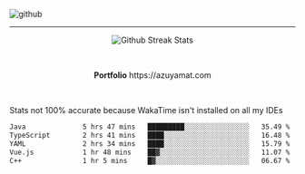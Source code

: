 ![github](https://media.discordapp.net/attachments/881363147364118528/1142610121697021952/background.png?width=1000&height=300)<br>
___
<p align="center">
  <img alt="Github Streak Stats" src="https://streak-stats.demolab.com?user=Azuyamat&theme=transparent&hide_border=true"/>
</p><br>
<p align="center">
      <strong>Portfolio</strong> https://azuyamat.com
</p><br>

Stats not 100% accurate because WakaTime isn't installed on all my IDEs
<!--START_SECTION:waka-->

```txt
Java              5 hrs 47 mins   █████████░░░░░░░░░░░░░░░░   35.49 %
TypeScript        2 hrs 41 mins   ████░░░░░░░░░░░░░░░░░░░░░   16.48 %
YAML              2 hrs 34 mins   ████░░░░░░░░░░░░░░░░░░░░░   15.79 %
Vue.js            1 hr 48 mins    ██▓░░░░░░░░░░░░░░░░░░░░░░   11.07 %
C++               1 hr 5 mins     █▓░░░░░░░░░░░░░░░░░░░░░░░   06.67 %
```

<!--END_SECTION:waka-->
